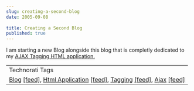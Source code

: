 ```yaml
---
slug: creating-a-second-blog
date: 2005-09-08
 
title: Creating a Second Blog
published: true
---
```

I am starting a new Blog alongside this blog that is completly dedicated to my <a href="http://www.kinlan.co.uk/AjaxExperiments/AjaxTag">AJAX Tagging HTML application.</a><p /><table class="TechnoratiHead TagHeader">
<tr><td>Technorati Tags</td></tr>
<tr class="Technorati"><td>
<a href="http://www.technorati.com/tag/Blog" class="Tag" rel="tag">Blog</a> <a href="http://feeds.technorati.com/feed/posts/tag/Blog" class="Tag">[feed]</a>, <a href="http://www.technorati.com/tag/Html%20Application" class="Tag" rel="tag">Html Application</a> <a href="http://feeds.technorati.com/feed/posts/tag/Html%20Application" class="Tag">[feed]</a>, <a href="http://www.technorati.com/tag/Tagging" class="Tag" rel="tag">Tagging</a> <a href="http://feeds.technorati.com/feed/posts/tag/Tagging" class="Tag">[feed]</a>, <a href="http://www.technorati.com/tag/Ajax" class="Tag" rel="tag">Ajax</a> <a href="http://feeds.technorati.com/feed/posts/tag/Ajax" class="Tag">[feed]</a>
</td></tr>
</table><div class="blogger-post-footer"><img class="posterous_download_image" src="https://blogger.googleusercontent.com/tracker/8109338-112621470312540142?l=www.kinlan.co.uk%2Findex.html" height="1" alt="" width="1" /></div>

